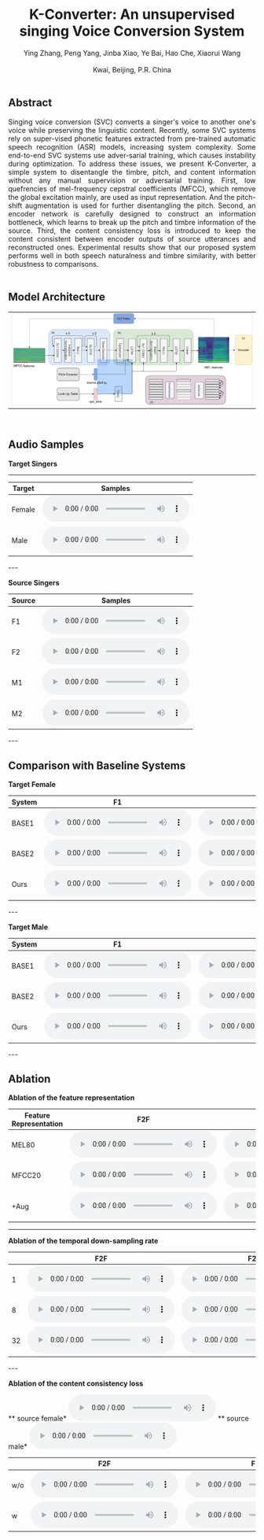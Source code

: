 # <center> K-Converter: An unsupervised singing Voice Conversion System</center>
<center>Ying Zhang, Peng Yang, Jinba Xiao, Ye Bai, Hao Che, Xiaorui Wang</center><br>
<center>Kwai, Beijing, P.R. China</center> 
<br>

## Abstract
<div style="text-align: justify"> Singing voice conversion (SVC) converts a singer's voice to another one's voice while preserving the linguistic content. Recently, some SVC systems rely on super-vised phonetic features extracted from pre-trained automatic speech recognition (ASR) models, increasing system complexity. Some end-to-end SVC systems use adver-sarial training, which causes instability during optimization. To address these issues, we present K-Converter, a simple system to disentangle the timbre, pitch, and content information without any manual supervision or adversarial training. First, low quefrencies of mel-frequency cepstral coefficients (MFCC), which remove the global excitation mainly, are used as input representation. And the pitch-shift augmentation is used for further disentangling the pitch. Second, an encoder network is carefully designed to construct an information bottleneck, which learns to break up the pitch and timbre information of the source. Third, the content consistency loss is introduced to keep the content consistent between encoder outputs of source utterances and reconstructed ones. Experimental results show that our proposed system performs well in both speech naturalness and timbre similarity, with better robustness to comparisons. </div>

<br>

## Model Architecture
<table border="0">
  <tbody>
    <tr>
      <td><img src="figs/kconverter.png" alt="Overall Architecture"></td>
    </tr>
  </tbody>
</table>

<br>


## Audio Samples

**Target Singers**

---
<table>
  <thead>
    <tr>
      <th>Target</th>
      <th>Samples</th>
    </tr>
  </thead>
  <tbody>
    <tr>
      <td>Female</td>
      <td><audio controls="" preload="auto">
            <source src="target_waves/f_biaobei_002_01.wav"></audio></td>
    </tr>
    <tr>
      <td>Male</td>
      <td><audio controls="" preload="auto">
            <source src="target_waves/m_biaobei_093_0001.wav"></audio></td>
    </tr>
  </tbody>
</table>
---

**Source Singers**

<table>
  <thead>
    <tr>
      <th>Source</th>
      <th>Samples</th>
    </tr>
  </thead>
  <tbody>
    <tr>
      <td>F1</td>
      <td><audio controls="" preload="auto">
            <source src="target_waves/f_wangchenrui_1021_500_002.wav"></audio></td>
    </tr>
    <tr>
      <td>F2</td>
      <td><audio controls="" preload="auto">
            <source src="target_waves/f_mpol_20_123.wav"></audio></td>
    </tr>
    <tr>
      <td>M1</td>
      <td><audio controls="" preload="auto">
            <source src="target_waves/m_wuduo_1028_766_018.wav"></audio></td>
    </tr>
    <tr>
      <td>M2</td>
      <td><audio controls="" preload="auto">
            <source src="target_waves/m_zhiy_14_123.wav"></audio></td>
    </tr>
  </tbody>
</table>
---

<br>

## Comparison with Baseline Systems

**Target Female**


<table align="center">
  <thead>
    <tr>
      <th>System</th>
      <th>F1</th>
      <th>F2</th>
      <th>M1</th>
      <th>M2</th>
    </tr>
  </thead>
  <tbody>
   <tr>
      <td>BASE1</td>
      <td><audio controls="" preload="auto"><source src="vae_kl/vaekl-f_wangchenrui_1021_500_002.npy-to-f_biaobei_gen.wav"></audio></td>
      <td><audio controls="" preload="auto"><source src="vae_kl/vaekl-f_mpol_20_123_to_fbiaobei.wav"></audio></td>
      <td><audio controls="" preload="auto"><source src="vae_kl/vaekl-m_wuduo_1028_766_018.npy-to-f_biaobei_gen.wav"></audio></td>
      <td><audio controls="" preload="auto"><source src="vae_kl/vaekl-m_zhiy_14_123_to_fbiaobei.wav"></audio></td>
    </tr>
    <tr>
      <td>BASE2</td>
      <td><audio controls="" preload="auto"><source src="spk_pitch_confusion/confusion-f_wangchenrui_1021_500_002.npy-to-f_biaobei_gen.wav"></audio></td>
      <td><audio controls="" preload="auto"><source src="spk_pitch_confusion/confusion-f_mpol_20_123_to_fbiaobei.wav"></audio></td>
      <td><audio controls="" preload="auto"><source src="spk_pitch_confusion/confusion-m_wuduo_1028_766_018.npy-to-f_biaobei_gen.wav"></audio></td>
      <td><audio controls="" preload="auto"><source src="spk_pitch_confusion/confusion-m_zhiy_14_123_to_fbiaobei.wav"></audio></td>
    </tr>
    <tr>
      <td>Ours</td>
      <td><audio controls="" preload="auto"><source src="ours/oursox-f_wangchenrui_1021_500_002.npy-to-f_biaobei_gen.wav"></audio></td>
      <td><audio controls="" preload="auto"><source src="ours/oursox-f_mpol_123_to_fbiaobei.wav"></audio></td>
      <td><audio controls="" preload="auto"><source src="ours/oursox-m_wuduo_1028_766_018.npy-to-f_biaobei_gen.wav"></audio></td>
      <td><audio controls="" preload="auto"><source src="ours/oursox-m_zhiy_14_123_to_fbiaobei.wav"></audio></td>
    </tr>
  </tbody>
</table>
---

**Target Male**


<table align="center">
  <thead>
    <tr>
      <th>System</th>
      <th>F1</th>
      <th>F2</th>
      <th>M1</th>
      <th>M2</th>
    </tr>
  </thead>
  <tbody>
   <tr>
      <td>BASE1</td>
      <td><audio controls="" preload="auto"><source src="vae_kl/vaekl-f_wangchenrui_1021_500_002.npy-to-m_biaobei_gen.wav"></audio></td>
      <td><audio controls="" preload="auto"><source src="vae_kl/vaekl-f_mpol_20_123_to_mbiaobei.wav"></audio></td>
      <td><audio controls="" preload="auto"><source src="vae_kl/vaekl-m_wuduo_1028_766_018.npy-to-m_biaobei_gen.wav"></audio></td>
      <td><audio controls="" preload="auto"><source src="vae_kl/vaekl-m_zhiy_14_123_to_mbiaobei.wav"></audio></td>
    </tr>
    <tr>
      <td>BASE2</td>
      <td><audio controls="" preload="auto"><source src="spk_pitch_confusion/confusion-f_wangchenrui_1021_500_002.npy-to-m_biaobei_gen.wav"></audio></td>
      <td><audio controls="" preload="auto"><source src="spk_pitch_confusion/confusion-f_mpol_20_123_to_mbiaobei.wav"></audio></td>
      <td><audio controls="" preload="auto"><source src="spk_pitch_confusion/confusion-m_wuduo_1028_766_018.npy-to-m_biaobei_gen.wav"></audio></td>
      <td><audio controls="" preload="auto"><source src="spk_pitch_confusion/confusion-m_zhiy_14_123_to_mbiaobei.wav"></audio></td>
    </tr>
    <tr>
      <td>Ours</td>
      <td><audio controls="" preload="auto"><source src="ours/oursox-f_wangchenrui_1021_500_002.npy-to-m_biaobei_gen.wav"></audio></td>
      <td><audio controls="" preload="auto"><source src="ours/oursox-f_mpol_20_123_to_mbiaobei.wav"></audio></td>
      <td><audio controls="" preload="auto"><source src="ours/oursox-m_wuduo_1028_766_018.npy-to-m_biaobei_gen.wav"></audio></td>
      <td><audio controls="" preload="auto"><source src="ours/oursox-m_zhiy_14_123_to_mbiaobei.wav"></audio></td>
    </tr>
  </tbody>
</table>
---
<br>

## Ablation 

**Ablation of the feature representation**
<table align="center">
  <thead>
    <tr>
      <th>Feature Representation</th>
      <th>F2F</th>
      <th>F2M</th>
      <th>M2F</th>
      <th>M2M</th>
    </tr>
  </thead>
  <tbody>
   <tr>
      <td>MEL80</td>
      <td><audio controls="" preload="auto"><source src="mel2mel_ours/mel2mel-oursrc-f_wangchenrui_1021_500_002.npy-to-f_biaobei_gen.wav"></audio></td>
      <td><audio controls="" preload="auto"><source src="mel2mel_ours/mel2mel-oursox-f_wangchenrui_1021_500_002.npy-to-m_biaobei_gen.wav"></audio></td>
      <td><audio controls="" preload="auto"><source src="mel2mel_ours/mel2mel-oursrc-m_wuduo_1028_766_018.npy-to-f_biaobei_gen.wav"></audio></td>
      <td><audio controls="" preload="auto"><source src="mel2mel_ours/mel2mel-oursrc-m_wuduo_1028_766_018.npy-to-m_biaobei_gen.wav"></audio></td>
    </tr>
    <tr>
      <td>MFCC20</td>
      <td><audio controls="" preload="auto"><source src="mfcc2mel_noaug_ours/srcdata-oursox-f_wangchenrui_1021_500_002.npy-to-f_biaobei_gen.wav"></audio></td>
      <td><audio controls="" preload="auto"><source src="mfcc2mel_noaug_ours/srcdata-oursox-f_wangchenrui_1021_500_002.npy-to-m_biaobei_gen.wav"></audio></td>
      <td><audio controls="" preload="auto"><source src="mfcc2mel_noaug_ours/srcdata-oursox-m_wuduo_1028_766_018.npy-to-f_biaobei_gen.wav"></audio></td>
      <td><audio controls="" preload="auto"><source src="mfcc2mel_noaug_ours/srcdata-oursox-m_wuduo_1028_766_018.npy-to-m_biaobei_gen.wav"></audio></td>
    </tr>
    <tr>
      <td>+Aug</td>
      <td><audio controls="" preload="auto"><source src="ours/oursox-f_wangchenrui_1021_500_002.npy-to-f_biaobei_gen.wav"></audio></td>
      <td><audio controls="" preload="auto"><source src="ours/oursox-f_wangchenrui_1021_500_002.npy-to-m_biaobei_gen.wav"></audio></td>
      <td><audio controls="" preload="auto"><source src="ours/oursox-m_wuduo_1028_766_018.npy-to-f_biaobei_gen.wav"></audio></td>
      <td><audio controls="" preload="auto"><source src="ours/oursox-m_wuduo_1028_766_018.npy-to-m_biaobei_gen.wav"></audio></td>
    </tr>
  </tbody>
</table>

---
**Ablation of the temporal down-sampling rate**
<table align="center">
  <thead>
    <tr>
      <th></th>
      <th>F2F</th>
      <th>F2M</th>
      <th>M2F</th>
      <th>M2M</th>
    </tr>
  </thead>
  <tbody>
   <tr>
      <td>1</td>
      <td><audio controls="" preload="auto"><source src="tdr1/freq1-oursox-f_mpol_20_123_to_f_biaobei.wav"></audio></td>
      <td><audio controls="" preload="auto"><source src="tdr1/freq1-oursox-f_mpol_20_123_to_m_biaobei.wav"></audio></td>
      <td><audio controls="" preload="auto"><source src="tdr1/freq1-oursox-m_zhiy_123_to_f_biaobei.wav"></audio></td>
      <td><audio controls="" preload="auto"><source src="tdr1/freq1-oursox-m_zhiy_123_to_m_biaobei.wav"></audio></td>
    </tr>
    <tr>
      <td>8</td>
      <td><audio controls="" preload="auto"><source src="ours/oursox-f_mpol_123_to_fbiaobei.wav"></audio></td>
      <td><audio controls="" preload="auto"><source src="ours/oursox-f_mpol_20_123_to_mbiaobei.wav"></audio></td>
      <td><audio controls="" preload="auto"><source src="ours/oursox-m_zhiy_14_123_to_fbiaobei.wav"></audio></td>
      <td><audio controls="" preload="auto"><source src="ours/oursox-m_zhiy_14_123_to_mbiaobei.wav"></audio></td>
    </tr>
    <tr>
      <td>32</td>
      <td><audio controls="" preload="auto"><source src="tdr32/freq32-oursox-f_mpol_20_123_to_f_biaobei.wav"></audio></td>
      <td><audio controls="" preload="auto"><source src="tdr32/freq32-oursox-f_mpol_20_123-to-m_biaobei_gen.wav"></audio></td>
      <td><audio controls="" preload="auto"><source src="tdr32/freq32-oursox-m_zhiy_123_to_f_biaobei.wav"></audio></td>
      <td><audio controls="" preload="auto"><source src="tdr32/freq32-oursox-m_zhiy_123_to_m_biaobei.wav"></audio></td>
    </tr>
  </tbody>
</table>
---

**Ablation of the content consistency loss**


\** source female*
<audio controls="" preload="auto"><source src="target_waves/f_pmar_11_123.wav"></audio>
\** source male*
<audio controls="" preload="auto"><source src="target_waves/m_wenzihao_1013_8_022.wav"></audio>

<table align="center">
  <thead>
    <tr>
      <th></th>
      <th>F2F</th>
      <th>F2M</th>
      <th>M2F</th>
      <th>M2M</th>
    </tr>
  </thead>
  <tbody>
   <tr>
      <td>w/o</td>
      <td><audio controls="" preload="auto"><source src="content_consitency_loss/noct_f_pmar_to_fbiaobei.wav"></audio></td>
      <td><audio controls="" preload="auto"><source src="content_consitency_loss/noct_f_pmar_to_mbiaobei.wav"></audio></td>
      <td><audio controls="" preload="auto"><source src="content_consitency_loss/noct-m_wenzihao_1013_8_022.npy-to-f_biaobei_gen.wav"></audio></td>
      <td><audio controls="" preload="auto"><source src="content_consitency_loss/noct-m_wenzihao_1013_8_022.npy-to-m_biaobei_gen.wav"></audio></td>
    </tr>
    <tr>
      <td>w</td>
      <td><audio controls="" preload="auto"><source src="content_consitency_loss/oursox-f_pmar_11_fbiaobei.wav"></audio></td>
      <td><audio controls="" preload="auto"><source src="content_consitency_loss/oursox-f_pmar_11_mbiaobei.wav"></audio></td>
      <td><audio controls="" preload="auto"><source src="content_consitency_loss/oursox-m_wenzihao_1013_8_022.npy-to-f_biaobei_gen.wav"></audio></td>
      <td><audio controls="" preload="auto"><source src="content_consitency_loss/oursox-m_wenzihao_1013_8_022.npy-to-m_biaobei_gen.wav"></audio></td>
    </tr>
  </tbody>
</table>

    
